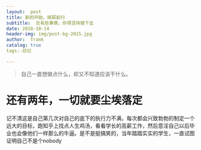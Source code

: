 ```yaml
---
layout:  post
title: 新的开始，砥砺前行
subtitle:  总有些事情，你得坚持做下去
date: 2018-10-14
header-img: img/post-bg-2015.jpg 
author:  frank
catalog: true
tags:-日记

---
```




> 自己一直想做点什么，却又不知道应该干什么。

# 还有两年，一切就要尘埃落定

记不清这是自己第几次对自己的底下的执行力不满，每次都会兴致勃勃的制定一个远大的目标，跑知乎上找点人生鸡汤，看看学长的高薪工作，然后意淫自己以后毕业也会像他们一样那么的牛逼。是不是挺搞笑的，当年踏踏实实的学生，一直试图证明自己不是个nobody
